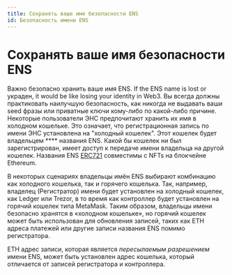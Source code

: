 ```yaml
---
title: Сохранять ваше имя безопасности ENS
id: Безопасность имени ENS
---
```


# Сохранять ваше имя безопасности ENS

Важно безопасно хранить ваше имя ENS. If the ENS name is lost or украден, it would be like losing your identity in Web3. Вы всегда должны практиковать наилучшую безопасность, как никогда не выдавать ваши seed фразы или приватные ключи кому-либо по какой-либо причине. Некоторые пользователи ЭНС предпочитают хранить их имя в холодном кошельке. Это означает, что регистрационная запись по имени ЭНС установлена на "холодный кошелек". Этот кошелек будет владельцем **** названия ENS. Какой бы кошелек ни был зарегистрирован, имеет доступ к передаче имени владельца на другой кошелек. Названия ENS [ERC721](https://ethereum.org/en/developers/docs/standards/tokens/erc-721/) совместимы с NFTs на блокчейне Ethereum.

В некоторых сценариях владельцы имён ENS выбирают комбинацию как холодного кошелька, так и горячего кошелька. Так, например, владелец (Регистратор) имени будет установлен на холодный кошелек, как Ledger или Trezor, в то время как контроллер будет установлен на горячий кошелек типа MetaMask. Таким образом, владельцы имени безопасно хранятся в «холодном кошельке», но горячий кошелек может быть использован для обновления записей, таких как ETH адреса платежей или другие записи названия ENS помимо регистратора.

ETH адрес записи, которая является _пересылаемым разрешением_ имени ENS, может быть установлен адрес кошелька, который отличается от записей регистратора и контроллера.

